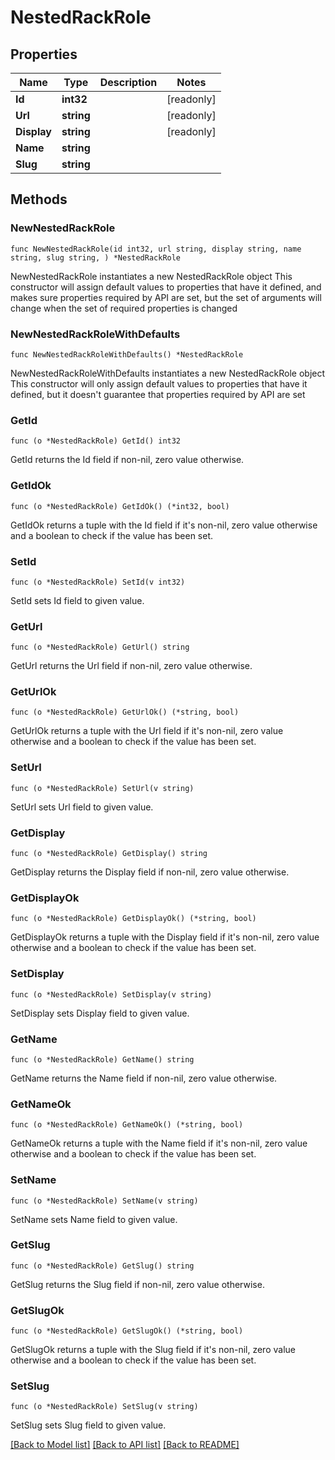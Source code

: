 # NestedRackRole

## Properties

Name | Type | Description | Notes
------------ | ------------- | ------------- | -------------
**Id** | **int32** |  | [readonly] 
**Url** | **string** |  | [readonly] 
**Display** | **string** |  | [readonly] 
**Name** | **string** |  | 
**Slug** | **string** |  | 

## Methods

### NewNestedRackRole

`func NewNestedRackRole(id int32, url string, display string, name string, slug string, ) *NestedRackRole`

NewNestedRackRole instantiates a new NestedRackRole object
This constructor will assign default values to properties that have it defined,
and makes sure properties required by API are set, but the set of arguments
will change when the set of required properties is changed

### NewNestedRackRoleWithDefaults

`func NewNestedRackRoleWithDefaults() *NestedRackRole`

NewNestedRackRoleWithDefaults instantiates a new NestedRackRole object
This constructor will only assign default values to properties that have it defined,
but it doesn't guarantee that properties required by API are set

### GetId

`func (o *NestedRackRole) GetId() int32`

GetId returns the Id field if non-nil, zero value otherwise.

### GetIdOk

`func (o *NestedRackRole) GetIdOk() (*int32, bool)`

GetIdOk returns a tuple with the Id field if it's non-nil, zero value otherwise
and a boolean to check if the value has been set.

### SetId

`func (o *NestedRackRole) SetId(v int32)`

SetId sets Id field to given value.


### GetUrl

`func (o *NestedRackRole) GetUrl() string`

GetUrl returns the Url field if non-nil, zero value otherwise.

### GetUrlOk

`func (o *NestedRackRole) GetUrlOk() (*string, bool)`

GetUrlOk returns a tuple with the Url field if it's non-nil, zero value otherwise
and a boolean to check if the value has been set.

### SetUrl

`func (o *NestedRackRole) SetUrl(v string)`

SetUrl sets Url field to given value.


### GetDisplay

`func (o *NestedRackRole) GetDisplay() string`

GetDisplay returns the Display field if non-nil, zero value otherwise.

### GetDisplayOk

`func (o *NestedRackRole) GetDisplayOk() (*string, bool)`

GetDisplayOk returns a tuple with the Display field if it's non-nil, zero value otherwise
and a boolean to check if the value has been set.

### SetDisplay

`func (o *NestedRackRole) SetDisplay(v string)`

SetDisplay sets Display field to given value.


### GetName

`func (o *NestedRackRole) GetName() string`

GetName returns the Name field if non-nil, zero value otherwise.

### GetNameOk

`func (o *NestedRackRole) GetNameOk() (*string, bool)`

GetNameOk returns a tuple with the Name field if it's non-nil, zero value otherwise
and a boolean to check if the value has been set.

### SetName

`func (o *NestedRackRole) SetName(v string)`

SetName sets Name field to given value.


### GetSlug

`func (o *NestedRackRole) GetSlug() string`

GetSlug returns the Slug field if non-nil, zero value otherwise.

### GetSlugOk

`func (o *NestedRackRole) GetSlugOk() (*string, bool)`

GetSlugOk returns a tuple with the Slug field if it's non-nil, zero value otherwise
and a boolean to check if the value has been set.

### SetSlug

`func (o *NestedRackRole) SetSlug(v string)`

SetSlug sets Slug field to given value.



[[Back to Model list]](../README.md#documentation-for-models) [[Back to API list]](../README.md#documentation-for-api-endpoints) [[Back to README]](../README.md)


